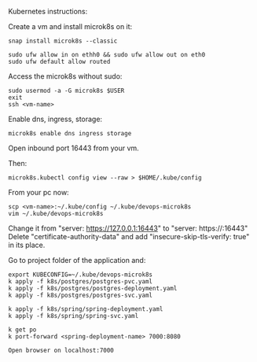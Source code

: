 Kubernetes instructions:

Create a vm and install microk8s on it:

	snap install microk8s --classic
	
	sudo ufw allow in on ethh0 && sudo ufw allow out on eth0
	sudo ufw default allow routed



Access the microk8s without sudo:

	sudo usermod -a -G microk8s $USER
	exit
	ssh <vm-name>

Enable dns, ingress, storage:

	microk8s enable dns ingress storage

Open inbound port 16443 from your vm.

Then:

	microk8s.kubectl config view --raw > $HOME/.kube/config

From your pc now:

	scp <vm-name>:~/.kube/config ~/.kube/devops-microk8s
	vim ~/.kube/devops-microk8s

Change it from "server: https://127.0.0.1:16443" to "server: https://<server-public-ip>:16443"
Delete "certificate-authority-data" and add "insecure-skip-tls-verify: true" in its place.

Go to project folder of the application and:

	export KUBECONFIG=~/.kube/devops-microk8s
	k apply -f k8s/postgres/postgres-pvc.yaml
	k apply -f k8s/postgres/postgres-deployment.yaml
	k apply -f k8s/postgres/postgres-svc.yaml
	
	k apply -f k8s/spring/spring-deployment.yaml
	k apply -f k8s/spring/spring-svc.yaml
	
	k get po
	k port-forward <spring-deployment-name> 7000:8080

	Open browser on localhost:7000
